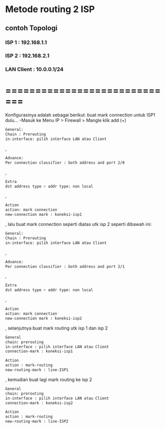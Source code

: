 # Metode routing 2 ISP
## contoh Topologi
### ISP 1 : 192.168.1.1
### ISP 2 : 192.168.2.1
### LAN Client : 10.0.0.1/24
# =============================

Konfigurasinya adalah sebagai berikut:
buat mark connection untuk ISP1 dulu...
-Masuk ke Menu IP > Firewall > Mangle
klik add (+)
```bash
General:
Chain : Prerouting
in-interface: pilih interface LAN atau Client
```
,
```bash
Advance:
Per connection classifier : both address and port 2/0
```
,
```bash
Extra
dst address type > addr type: non local
```
,
```bash
Action
action: mark connection
new-connection mark : koneksi-isp1
```
,
lalu buat mark connection seperti diatas utk isp 2 seperti dibawah ini:
```bash
General:
Chain : Prerouting
in-interface: pilih interface LAN atau Client
```
,
```bash
Advance:
Per connection classifier : both address and port 2/1
```
,
```bash
Extra
dst address type > addr type: non local
```
,
```bash
Action
action: mark connection
new-connection mark : koneksi-isp2
```
,
selanjutnya buat mark routing utk isp 1 dan isp 2
```bash
General 
chain: prerouting
in-interface : pilih interface LAN atau Client
connection-mark : koneksi-isp1
```
```bash
Action
action : mark-routing 
new-routing-mark : line-ISP1
```
,
kemudian buat lagi mark routing ke isp 2
```bash
General 
chain: prerouting
in-interface : pilih interface LAN atau Client
connection-mark : koneksi-isp2
```
```bash
Action
action : mark-routing 
new-routing-mark : line-ISP2
```
